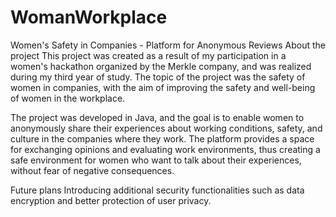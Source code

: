 # WomanWorkplace
Women's Safety in Companies - Platform for Anonymous Reviews
About the project
This project was created as a result of my participation in a women's hackathon organized by the Merkle company, and was realized during my third year of study. The topic of the project was the safety of women in companies, with the aim of improving the safety and well-being of women in the workplace.

The project was developed in Java, and the goal is to enable women to anonymously share their experiences about working conditions, safety, and culture in the companies where they work. The platform provides a space for exchanging opinions and evaluating work environments, thus creating a safe environment for women who want to talk about their experiences, without fear of negative consequences.

Future plans
Introducing additional security functionalities such as data encryption and better protection of user privacy.
